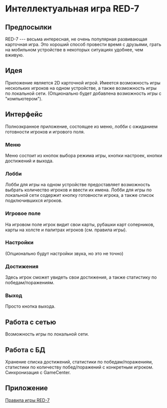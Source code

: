# Интеллектуальная игра RED-7

## Предпосылки

RED-7 --- весьма интересная, не очень популярная развивающая карточная игра. Это хороший способ провести время с друзьями, грать на мобильном устройстве в некоторых ситуациях удобнее, чем вживую.

## Идея

Приложение является 2D карточной игрой. Имеется возможность игры нескольких игроков на одном устройстве, а также возможность игры по локальной сети. (Опционально будет добавлена возможность игры с "компьютером").

## Интерфейс

Полноэкранное приложение, состоящее из меню, лобби с ожиданием готовности игроков и игрового поля.

### Меню

Меню состоит из кнопок выбора режима игры, кнопки настроек, кнопки достижений и выхода.

### Лобби

Лобби для игры на одном устройстве предоставляет возможность выбрать количество игроков и ввести их имена. Лобби для игры по локальной сети содержит кнопку готовности игрока, а также список подключившихся игроков.

### Игровое поле

На игровом поле игрок видит свои карты, рубашки карт соперников, карты на холсте и палитрах игроков (см. правила игры).

### Настройки

(Опционально будут настройки звука, но это не точно)

### Достижения

Здесь игрок сможет увидеть свои достижения, а также статистику по победам/поражениям.

### Выход

Просто кнопка выхода.

## Работа с сетью

Возможность игры по локальной сети.

## Работа с БД

Хранение списка достижений, статистики по победам/поражениям, статистики по количеству побед/поражений с конкретным игроком. Синхронизация с GameCenter.

## Приложение

[Правила игры RED-7](https://hobbyworld.ru/download/rules/Red7-rules_web1.pdf)
